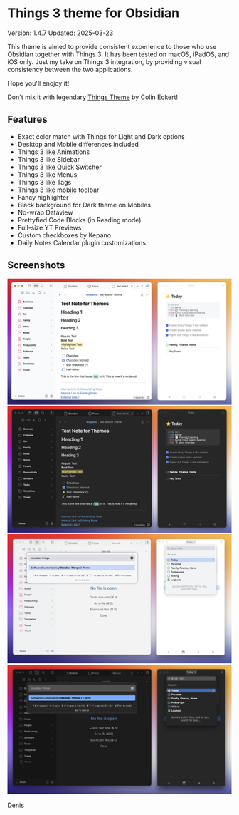 # Things 3 theme for Obsidian
Version: 1.4.7
Updated: 2025-03-23

This theme is aimed to provide consistent experience to those who use Obsidian together with Things 3. It has been tested on macOS, iPadOS, and iOS only.
Just my take on Things 3 integration, by providing visual consistency between the two applications. 

Hope you'll enojoy it!

Don't mix it with legendary [Things Theme](https://www.google.com/url?sa=t&source=web&rct=j&opi=89978449&url=https://github.com/colineckert/obsidian-things&ved=2ahUKEwiy3Li9oY-MAxUOSPEDHZGqKVUQFnoECBUQAQ&usg=AOvVaw2YUK11ZDLIbbSD1G9rrdi-) by Colin Eckert!

## Features
- Exact color match with Things for Light and Dark options
- Desktop and Mobile differences included
- Things 3 like Animations
- Things 3 like Sidebar
- Things 3 like Quick Switcher
- Things 3 like Menus
- Things 3 like Tags
- Things 3 like mobile toolbar
- Fancy highlighter
- Black background for Dark theme on Mobiles
- No-wrap Dataview
- Prettyfied Code Blocks (in Reading mode)
- Full-size YT Previews
- Custom checkboxes by Kepano
- Daily Notes Calendar plugin customizations

## Screenshots
![Light Theme](https://github.com/MrParalloid/obsidian-things/blob/main/Things-Light.png)
![Dark Theme](https://github.com/MrParalloid/obsidian-things/blob/main/Things-Dark.png)
![Quick Switcher Light](https://github.com/MrParalloid/obsidian-things/blob/main/Quick-Switcher-L.png)
![Quick Switcher Dark](https://github.com/MrParalloid/obsidian-things/blob/main/Quick-Switcher-D.png)

Denis
